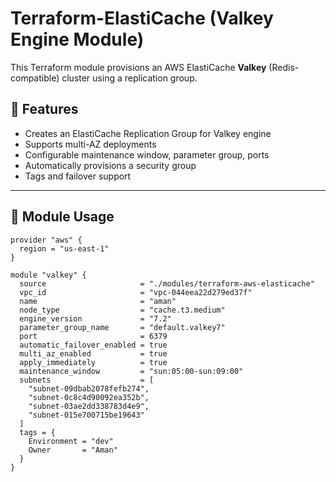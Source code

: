 # Terraform-ElastiCache (Valkey Engine Module)

This Terraform module provisions an AWS ElastiCache **Valkey** (Redis-compatible) cluster using a replication group.

## 🚀 Features

- Creates an ElastiCache Replication Group for Valkey engine
- Supports multi-AZ deployments
- Configurable maintenance window, parameter group, ports
- Automatically provisions a security group
- Tags and failover support

---

## 🔧 Module Usage

```hcl
provider "aws" {
  region = "us-east-1"
}

module "valkey" {
  source                     = "./modules/terraform-aws-elasticache"
  vpc_id                     = "vpc-044eea22d279ed37f"
  name                       = "aman"
  node_type                  = "cache.t3.medium"
  engine_version             = "7.2"
  parameter_group_name       = "default.valkey7"
  port                       = 6379
  automatic_failover_enabled = true
  multi_az_enabled           = true
  apply_immediately          = true
  maintenance_window         = "sun:05:00-sun:09:00"
  subnets                    = [
    "subnet-09dbab2078fefb274",
    "subnet-0c8c4d90092ea352b",
    "subnet-03ae2dd338783d4e9",
    "subnet-015e700715be19643"
  ]
  tags = {
    Environment = "dev"
    Owner       = "Aman"
  }
}
